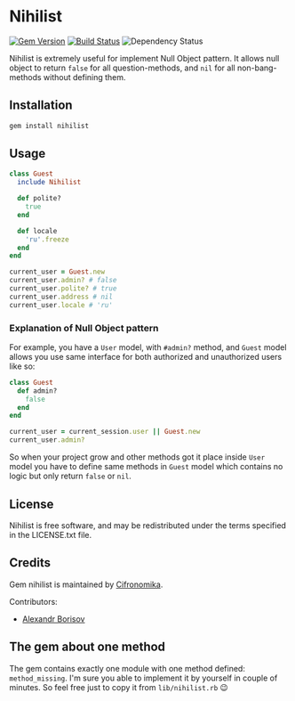 # Nihilist

[![Gem Version](https://badge.fury.io/rb/nihilist.svg)](https://rubygems.org/gems/localer) [![Build Status](https://travis-ci.org/aishek/nihilist.svg?branch=master)](https://travis-ci.org/aishek/nihilist) ![Dependency Status](https://gemnasium.com/badges/github.com/aishek/nihilist.svg)


Nihilist is extremely useful for implement Null Object pattern. It allows null object to return `false` for all question-methods, and `nil` for all non-bang-methods without defining them.

## Installation

```bash
gem install nihilist
```

## Usage

```ruby
class Guest
  include Nihilist

  def polite?
    true
  end

  def locale
    'ru'.freeze
  end
end

current_user = Guest.new
current_user.admin? # false
current_user.polite? # true
current_user.address # nil
current_user.locale # 'ru'
```

### Explanation of Null Object pattern

For example, you have a `User` model, with `#admin?` method, and `Guest` model allows you use same interface for both authorized and unauthorized users like so:

```ruby
class Guest
  def admin?
    false
  end
end

current_user = current_session.user || Guest.new
current_user.admin?
```

So when your project grow and other methods got it place inside `User` model you have to define same methods in `Guest` model which contains no logic but only return `false` or `nil`.

## License

Nihilist is free software, and may be redistributed under the terms specified in the LICENSE.txt file.

## Credits

Gem nihilist is maintained by [Cifronomika](http://cifronomika.ru/).

Contributors:

* [Alexandr Borisov](https://github.com/aishek)

## The gem about one method

The gem contains exactly one module with one method defined: `method_missing`. I'm sure you able to implement it by yourself in couple of minutes. So feel free just to copy it from `lib/nihilist.rb` 😉
